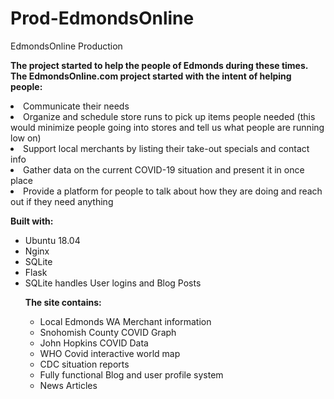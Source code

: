 # Prod-EdmondsOnline
EdmondsOnline Production

<strong>The project started to help the people of Edmonds during these times. 
The EdmondsOnline.com project started with the intent of helping people:</strong> 
<li>Communicate their needs</li>
<li>Organize and schedule store runs to pick up items people needed
(this would minimize people going into stores and tell us what people are running low on)</li>
<li>Support local merchants by listing their take-out specials and contact info</li>
<li>Gather data on the current COVID-19 situation and present it in once place</li>
<li>Provide a platform for people to talk about how they are doing and reach out if they need anything</li>

<strong>Built with: </strong>
<ul>
<li>Ubuntu 18.04</li>
<li>Nginx </li>
<li>SQLite</li>
<li>Flask</li>
<li>SQLite handles User logins and Blog Posts </li>

<strong>The site contains:</strong>
<ul>
<li>Local Edmonds WA Merchant information</li>
<li>Snohomish County COVID Graph</li>
<li>John Hopkins COVID Data</li>
<li>WHO Covid interactive world map</li>
<li>CDC situation reports</li>
<li>Fully functional Blog and user profile system </li>
<li>News Articles </li>



